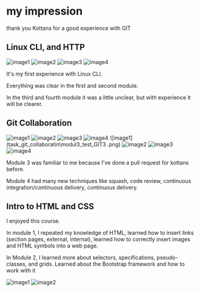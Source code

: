 # my impression

thank you Kottans for a good experience with GIT

## Linux CLI, and HTTP

![image1](task_linux_cli\linux_modul1.png)
![image2](task_linux_cli\linux_modul2.png)
![image3](task_linux_cli\linux_modul3.png)
![image4](task_linux_cli\linux_modul4.png)

It's my first experience with Linux CLI.

Everything was clear in the first and second module.

In the third and fourth module it was a little unclear, but with experience it will be clearer.

## Git Collaboration

![image1](task_git_collaboratin\learngitbranching1.png)
![image2](task_git_collaboratin\learngitbranching2.png)
![image3](task_git_collaboratin\modul3_test_GIT1.png)
![image4](task_git_collaboratin\modul3_test_GIT2.png)
![image1](task_git_collaboratin\modul3_test_GIT3 .png)
![image2](task_git_collaboratin\modul4_test_GIT1.png)
![image3](task_git_collaboratin\modul4_test_GIT2.png)
![image4](task_git_collaboratin\modul4_test_GIT3.png)


Module 3 was familiar to me because I've done a pull request for kottans before. 

Module 4 had many new techniques like squash, code review, continuous integration/continuous delivery, continuous delivery.



## Intro to HTML and CSS

I enjoyed this course.

In module 1, I repeated my knowledge of HTML, learned how to insert links (section pages, external, internal), learned how to correctly insert images and HTML symbols into a web page.

In Module 2, I learned more about selectors, specifications, pseudo-classes, and grids. Learned about the Bootstrap framework and how to work with it

![image1](task_html_css_intro\css.png)
![image2](task_html_css_intro\html.png)
